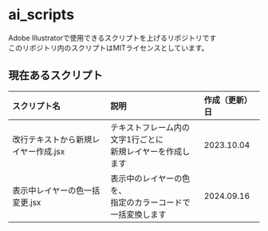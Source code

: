 # ai_scripts
Adobe Illustratorで使用できるスクリプトを上げるリポジトリです  
このリポジトリ内のスクリプトはMITライセンスとしています。

## 現在あるスクリプト
| スクリプト名                      | 説明     | 作成（更新）日 |
| :-                              | :-      | :-           |
| 改行テキストから新規レイヤー作成.jsx | テキストフレーム内の文字1行ごとに<br>新規レイヤーを作成します | 2023.10.04 |
| 表示中レイヤーの色一括変更.jsx      | 表示中のレイヤーの色を、<br>指定のカラーコードで一括変換します | 2024.09.16 |
